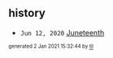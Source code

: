 ## history


* <code>Jun 12, 2020</code> [Juneteenth](2020-06-12T22-13-35-juneteenth.md)

<sup><sub>generated 2 Jan 2021 15:32:44 by <a href='https://github.com/senorprogrammer/til'>til</a></sub></sup>
